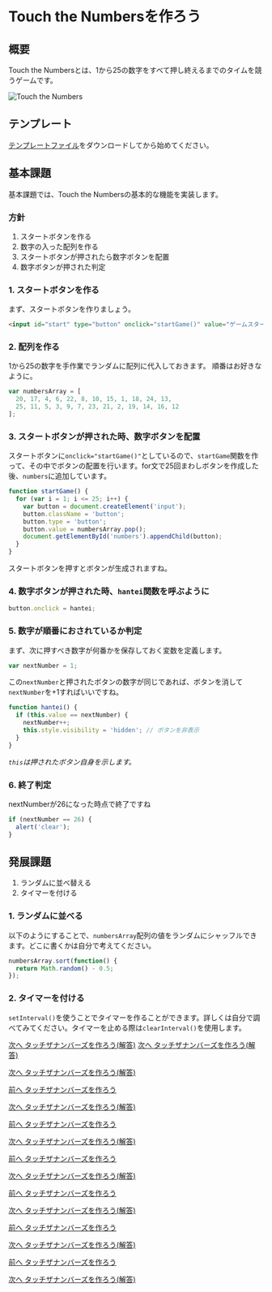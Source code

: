 # Touch the Numbersを作ろう

## 概要

Touch the Numbersとは、1から25の数字をすべて押し終えるまでのタイムを競うゲームです。

![Touch the Numbers](images/ttn.gif)

## テンプレート

[テンプレートファイル](./touch_the_numbers.zip)をダウンロードしてから始めてください。

## 基本課題

基本課題では、Touch the Numbersの基本的な機能を実装します。

### 方針

1. スタートボタンを作る
1. 数字の入った配列を作る
1. スタートボタンが押されたら数字ボタンを配置
1. 数字ボタンが押された判定

### 1. スタートボタンを作る

まず、スタートボタンを作りましょう。

```html
<input id="start" type="button" onclick="startGame()" value="ゲームスタート">
```

### 2. 配列を作る

1から25の数字を手作業でランダムに配列に代入しておきます。
順番はお好きなように。

```javascript
var numbersArray = [
  20, 17, 4, 6, 22, 8, 10, 15, 1, 18, 24, 13,
  25, 11, 5, 3, 9, 7, 23, 21, 2, 19, 14, 16, 12
];
```

### 3. スタートボタンが押された時、数字ボタンを配置

スタートボタンに`onclick="startGame()"`としているので、`startGame`関数を作って、その中でボタンの配置を行います。for文で25回まわしボタンを作成した後、`numbers`に追加しています。

```javascript
function startGame() {
  for (var i = 1; i <= 25; i++) {
    var button = document.createElement('input');
    button.className = 'button';
    button.type = 'button';
    button.value = numbersArray.pop();
    document.getElementById('numbers').appendChild(button);
  }
}
```

スタートボタンを押すとボタンが生成されますね。

### 4. 数字ボタンが押された時、`hantei`関数を呼ぶように

```javascript
button.onclick = hantei;
```

### 5. 数字が順番におされているか判定

まず、次に押すべき数字が何番かを保存しておく変数を定義します。

```javascript
var nextNumber = 1;
```

この`nextNumber`と押されたボタンの数字が同じであれば、ボタンを消して`nextNumber`を+1すればいいですね。

```javascript
function hantei() {
  if (this.value == nextNumber) {
    nextNumber++;
    this.style.visibility = 'hidden'; // ボタンを非表示
  }
}
```

*`this`は押されたボタン自身を示します。*

### 6. 終了判定

nextNumberが26になった時点で終了ですね

```javascript
if (nextNumber == 26) {
  alert('clear');
}
```

## 発展課題

1. ランダムに並べ替える
1. タイマーを付ける

### 1. ランダムに並べる

以下のようにすることで、`numbersArray`配列の値をランダムにシャッフルできます。どこに書くかは自分で考えてください。

```javascript
numbersArray.sort(function() {
  return Math.random() - 0.5;
});
```

### 2. タイマーを付ける

`setInterval()`を使うことでタイマーを作ることができます。詳しくは自分で調べてみてください。タイマーを止める際は`clearInterval()`を使用します。

  [次へ タッチザナンバーズを作ろう(解答)](./08/touch_the_numbers_answer.md)
  [次へ タッチザナンバーズを作ろう(解答)](../08/touch_the_numbers_answer.md)
 
  [次へ タッチザナンバーズを作ろう(解答)](../08/touch_the_numbers_answer.md)
 
[前へ タッチザナンバーズを作ろう](./touch_the_numbers.md)
 
[次へ タッチザナンバーズを作ろう(解答)](./touch_the_numbers_answer.md)
 
[前へ タッチザナンバーズを作ろう](./touch_the_numbers.md)
 
[次へ タッチザナンバーズを作ろう(解答)](./touch_the_numbers_answer.md)
 
[前へ タッチザナンバーズを作ろう](./touch_the_numbers.md)
 
[次へ タッチザナンバーズを作ろう(解答)](./touch_the_numbers_answer.md)
 
[前へ タッチザナンバーズを作ろう](./touch_the_numbers.md)
 
[次へ タッチザナンバーズを作ろう(解答)](./touch_the_numbers_answer.md)
 
[前へ タッチザナンバーズを作ろう](./touch_the_numbers.md)
 
[次へ タッチザナンバーズを作ろう(解答)](./touch_the_numbers_answer.md)
 
[前へ タッチザナンバーズを作ろう](./touch_the_numbers.md)
 
[次へ タッチザナンバーズを作ろう(解答)](./touch_the_numbers_answer.md)
